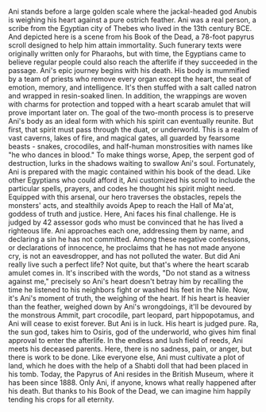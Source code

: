 
Ani stands before a large golden scale
where the jackal-headed god
Anubis is weighing his heart
against a pure ostrich feather.
Ani was a real person,
a scribe from the Egyptian city
of Thebes
who lived in the 13th century BCE.
And depicted here is a scene
from his Book of the Dead,
a 78-foot papyrus scroll
designed to help him attain immortality.
Such funerary texts were originally
written only for Pharaohs,
but with time, the Egyptians came
to believe
regular people could also reach
the afterlife
if they succeeded in the passage.
Ani&#39;s epic journey begins with his death.
His body is mummified by a team of priests
who remove every organ except the heart,
the seat of emotion, memory, 
and intelligence.
It&#39;s then stuffed with a salt
called natron
and wrapped in resin-soaked linen.
In addition, the wrappings are woven
with charms for protection
and topped with a heart scarab amulet
that will prove important later on.
The goal of the two-month process
is to preserve Ani&#39;s body as an ideal form
with which his spirit 
can eventually reunite.
But first, that spirit must pass
through the duat, or underworld.
This is a realm of vast caverns,
lakes of fire,
and magical gates,
all guarded by fearsome beasts -
snakes, crocodiles,
and half-human monstrosities
with names like &quot;he who dances in blood.&quot;
To make things worse, Apep, the serpent
god of destruction,
lurks in the shadows waiting to swallow
Ani&#39;s soul.
Fortunately, Ani is prepared
with the magic contained 
within his book of the dead.
Like other Egyptians who could afford it,
Ani customized his scroll to include
the particular spells, prayers, and codes
he thought his spirit might need.
Equipped with this arsenal,
our hero traverses the obstacles,
repels the monsters&#39; acts,
and stealthily avoids Apep
to reach the Hall of Ma&#39;at,
goddess of truth and justice.
Here, Ani faces his final challenge.
He is judged by 42 assessor gods
who must be convinced 
that he has lived a righteous life.
Ani approaches each one,
addressing them by name,
and declaring a sin he has not committed.
Among these negative confessions,
or declarations of innocence,
he proclaims that he has not made
anyone cry,
is not an eavesdropper,
and has not polluted the water.
But did Ani really live 
such a perfect life?
Not quite, but that&#39;s where 
the heart scarab amulet comes in.
It&#39;s inscribed with the words,
&quot;Do not stand as a witness against me,&quot;
precisely so Ani&#39;s heart 
doesn&#39;t betray him
by recalling the time he listened
to his neighbors fight
or washed his feet in the Nile.
Now, it&#39;s Ani&#39;s moment of truth,
the weighing of the heart.
If his heart is heavier than the feather,
weighed down by Ani&#39;s wrongdoings,
it&#39;ll be devoured 
by the monstrous Ammit,
part crocodile, part leopard, 
part hippopotamus,
and Ani will cease to exist forever.
But Ani is in luck.
His heart is judged pure.
Ra, the sun god, takes him to Osiris,
god of the underworld,
who gives him final approval to enter
the afterlife.
In the endless and lush field of reeds,
Ani meets his deceased parents.
Here, there is no sadness, pain, or anger,
but there is work to be done.
Like everyone else, Ani must cultivate
a plot of land,
which he does with the help of a Shabti
doll that had been placed in his tomb.
Today, the Papyrus of Ani resides
in the British Museum,
where it has been since 1888.
Only Ani, if anyone, knows what really
happened after his death.
But thanks to his Book of the Dead,
we can imagine him happily tending
his crops for all eternity.
